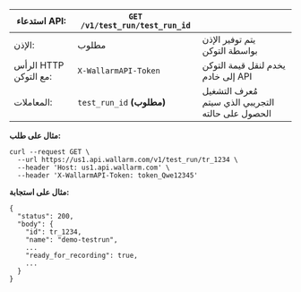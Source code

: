| استدعاء API: | `GET /v1/test_run/test_run_id` |      |
| ------------- | ------------------------------------------ | ---- |
| الإذن: | مطلوب | يتم توفير الإذن بواسطة التوكن |
| الرأس HTTP مع التوكن: | `X-WallarmAPI-Token` | يخدم لنقل قيمة التوكن إلى خادم API |
| المعاملات: | `test_run_id` **(مطلوب)** | مُعرف التشغيل التجريبي الذي سيتم الحصول على حالته |

**مثال على طلب:**
```
curl --request GET \
  --url https://us1.api.wallarm.com/v1/test_run/tr_1234 \
  --header 'Host: us1.api.wallarm.com' \
  --header 'X-WallarmAPI-Token: token_Qwe12345'
```

**مثال على استجابة:**
```
{
  "status": 200,
  "body": {
    "id": tr_1234,
    "name": "demo-testrun",
    ...
    "ready_for_recording": true,
    ...
  }
}
```